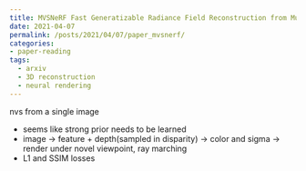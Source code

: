 ```yaml
---
title: MVSNeRF Fast Generatizable Radiance Field Reconstruction from Multi-View Stereo
date: 2021-04-07
permalink: /posts/2021/04/07/paper_mvsnerf/
categories:
- paper-reading
tags:
  - arxiv
  - 3D reconstruction
  - neural rendering
---
```


nvs from a single image
- seems like strong prior needs to be learned
- image -> feature + depth(sampled in disparity) -> color and sigma -> render under novel viewpoint, ray marching
- L1 and SSIM losses